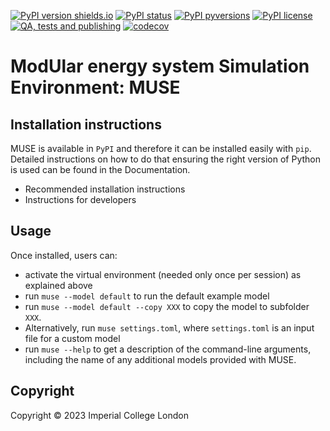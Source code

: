 [![PyPI version shields.io](https://img.shields.io/pypi/v/MUSE-OS.svg)](https://pypi.python.org/pypi/MUSE-OS/)
[![PyPI status](https://img.shields.io/pypi/status/MUSE-OS.svg)](https://pypi.python.org/pypi/MUSE-OS/)
[![PyPI pyversions](https://img.shields.io/pypi/pyversions/MUSE-OS.svg)](https://pypi.python.org/pypi/MUSE-OS/)
[![PyPI license](https://img.shields.io/pypi/l/MUSE-OS.svg)](https://pypi.python.org/pypi/MUSE-OS/)
[![QA, tests and publishing](https://github.com/SGIModel/MUSE_OS/actions/workflows/ci.yml/badge.svg)](https://github.com/SGIModel/MUSE_OS/actions/workflows/ci.yml)
[![codecov](https://codecov.io/gh/EnergySystemsModellingLab/MUSE_OS/graph/badge.svg?token=KJFHOHMKWK)](https://codecov.io/gh/EnergySystemsModellingLab/MUSE_OS)

# ModUlar energy system Simulation Environment: MUSE

## Installation instructions

MUSE is available in `PyPI` and therefore it can be installed easily with `pip`. Detailed instructions on how to do that ensuring the right version of Python is used can be found in the Documentation.

- Recommended installation instructions
- Instructions for developers

## Usage

Once installed, users can:

- activate the virtual environment (needed only once per session) as explained
  above
- run `muse --model default` to run the default example model
- run `muse --model default --copy XXX` to copy the model to subfolder `XXX`.
- Alternatively, run `muse settings.toml`, where `settings.toml` is an input
  file for a custom model
- run `muse --help` to get a description of the command-line arguments,
    including the name of any additional models provided with MUSE.

## Copyright

Copyright © 2023 Imperial College London
